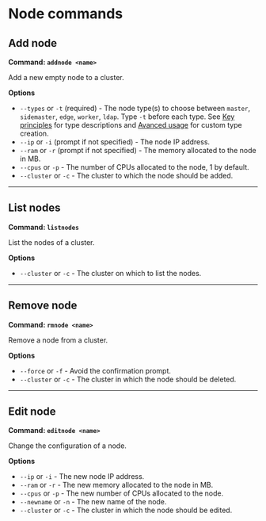 # Node commands

## Add node

**Command: `addnode <name>`**

Add a new empty node to a cluster.

**Options**

- `--types` or `-t` (required) - The node type(s) to choose between `master`, `sidemaster`, `edge`, `worker`, `ldap`. Type `-t` before each type. See [Key principles](../getting-started/key-principles.md) for type descriptions and [Avanced usage](../advanced-usage.md) for custom type creation.
- `--ip` or `-i` (prompt if not specified) - The node IP address.
- `--ram` or `-r` (prompt if not specified) - The memory allocated to the node in MB.
- `--cpus` or `-p` - The number of CPUs allocated to the node, 1 by default.
- `--cluster` or `-c` - The cluster to which the node should be added.

---

## List nodes

**Command: `listnodes`**

List the nodes of a cluster.

**Options**

- `--cluster` or `-c` - The cluster on which to list the nodes.

---

## Remove node

**Command: `rmnode <name>`**

Remove a node from a cluster.

**Options**

- `--force` or `-f` - Avoid the confirmation prompt.
- `--cluster` or `-c` - The cluster in which the node should be deleted.

---

## Edit node

**Command: `editnode <name>`**

Change the configuration of a node.

**Options**

- `--ip` or `-i` - The new node IP address.
- `--ram` or `-r` - The new memory allocated to the node in MB.
- `--cpus` or `-p` - The new number of CPUs allocated to the node.
- `--newname` or `-n` - The new name of the node.
- `--cluster` or `-c` - The cluster in which the node should be edited.
